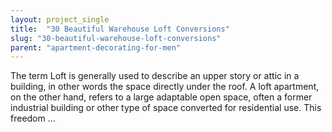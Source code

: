 ```yaml
---
layout: project_single
title:  "30 Beautiful Warehouse Loft Conversions"
slug: "30-beautiful-warehouse-loft-conversions"
parent: "apartment-decorating-for-men"
---
```

The term Loft is generally used to describe an upper story or attic in a building, in other words the space directly under the roof. A loft apartment, on the other hand, refers to a large adaptable open space, often a former industrial building or other type of space converted for residential use. This freedom …